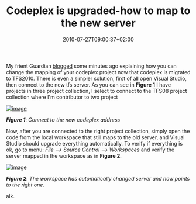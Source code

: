﻿---
title: "Codeplex is upgraded-how to map to the new server"
description: ""
date: 2010-07-27T09:00:37+02:00
draft: false
tags: [Tfs]
categories: [Tfs]
---
My frient Guardian [blogged](http://www.primordialcode.com/blog/post/update-tfs-workspace-codeplex-upgrade-tfs2010) some minutes ago explaining how you can change the mapping of your codeplex project now that codeplex is migrated to TFS2010. There is even a simpler solution, first of all open Visual Studio, then connect to the new tfs server. As you can see in  **Figure 1** I have projects in three project collection, I select to connect to the TFS08 project collection where I'm contributor to two project

[![image](https://www.codewrecks.com/blog/wp-content/uploads/2010/07/image_thumb19.png "image")](https://www.codewrecks.com/blog/wp-content/uploads/2010/07/image19.png)

 ***Figure 1***: *Connect to the new codeplex address*

Now, after you are connected to the right project collection, simply open the code from the local workspace that still maps to the old server, and Visual Studio should upgrade everything automatically. To verify if everything is ok, go to menu: *File –&gt; Source Control –&gt; Workspaces* and verify the server mapped in the workspace as in  **Figure 2**.

[![image](https://www.codewrecks.com/blog/wp-content/uploads/2010/07/image_thumb20.png "image")](https://www.codewrecks.com/blog/wp-content/uploads/2010/07/image20.png)

 ***Figure 2***: *The workspace has automatically changed server and now points to the right one.*

alk.
